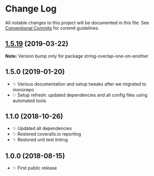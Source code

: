 # Change Log

All notable changes to this project will be documented in this file.
See [Conventional Commits](https://conventionalcommits.org) for commit guidelines.

## [1.5.19](https://gitlab.com/codsen/codsen/compare/string-overlap-one-on-another@1.5.18...string-overlap-one-on-another@1.5.19) (2019-03-22)

**Note:** Version bump only for package string-overlap-one-on-another





## 1.5.0 (2019-01-20)

- ✨ Various documentation and setup tweaks after we migrated to monorepo
- ✨ Setup refresh: updated dependencies and all config files using automated tools

## 1.1.0 (2018-10-26)

- ✨ Updated all dependencies
- ✨ Restored coveralls.io reporting
- ✨ Restored unit test linting

## 1.0.0 (2018-08-15)

- ✨ First public release
